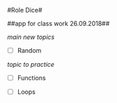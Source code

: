 #Role Dice#

##app for class work 26.09.2018##

*main new topics*
- [ ] Random

*topic to practice*
- [ ] Functions
- [ ] Loops


